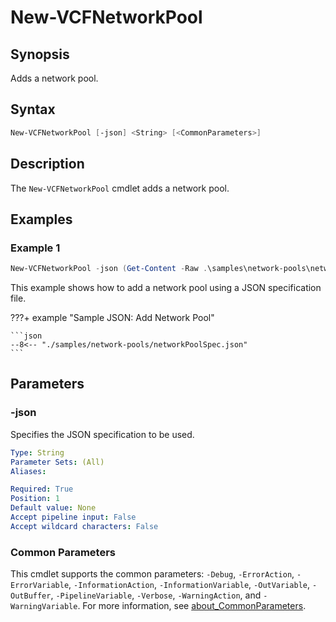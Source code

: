 # New-VCFNetworkPool

## Synopsis

Adds a network pool.

## Syntax

```powershell
New-VCFNetworkPool [-json] <String> [<CommonParameters>]
```

## Description

The `New-VCFNetworkPool` cmdlet adds a network pool.

## Examples

### Example 1

```powershell
New-VCFNetworkPool -json (Get-Content -Raw .\samples\network-pools\networkPoolSpec.json)
```

This example shows how to add a network pool using a JSON specification file.

???+ example "Sample JSON: Add Network Pool"

    ```json
    --8<-- "./samples/network-pools/networkPoolSpec.json"
    ```

## Parameters

### -json

Specifies the JSON specification to be used.

```yaml
Type: String
Parameter Sets: (All)
Aliases:

Required: True
Position: 1
Default value: None
Accept pipeline input: False
Accept wildcard characters: False
```

### Common Parameters

This cmdlet supports the common parameters: `-Debug`, `-ErrorAction`, `-ErrorVariable`, `-InformationAction`, `-InformationVariable`, `-OutVariable`, `-OutBuffer`, `-PipelineVariable`, `-Verbose`, `-WarningAction`, and `-WarningVariable`. For more information, see [about_CommonParameters](http://go.microsoft.com/fwlink/?LinkID=113216).
